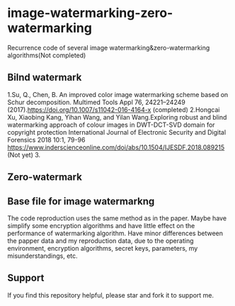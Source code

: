 # image-watermarking-zero-watermarking
Recurrence code of several image watermarking&amp;zero-watermarking algorithms(Not completed)

## Bilnd watermark
1.Su, Q., Chen, B. An improved color image watermarking scheme based on Schur decomposition. Multimed Tools Appl 76, 24221–24249 (2017).https://doi.org/10.1007/s11042-016-4164-x   (completed)
2.Hongcai Xu, Xiaobing Kang, Yihan Wang, and Yilan Wang.Exploring robust and blind watermarking approach of colour images in DWT-DCT-SVD domain for copyright protection International Journal of Electronic Security and Digital Forensics 2018 10:1, 79-96 https://www.inderscienceonline.com/doi/abs/10.1504/IJESDF.2018.089215 (Not yet)
3.


## Zero-watermark


## Base file for image watermarkng



The code reproduction uses the same method as in the paper.  Maybe have simplify some encryption algorithms and have little effect on the performance of watermarking algorithm. Have minor differences between the papper data and my reproduction data, due to the operating environment, encryption algorithms, secret keys, parameters, my misunderstandings, etc.

## Support
If you find this repository helpful, please star and fork it to support me.





